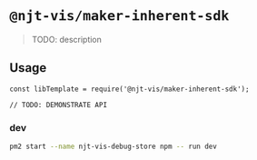 # `@njt-vis/maker-inherent-sdk`

> TODO: description

## Usage

```
const libTemplate = require('@njt-vis/maker-inherent-sdk');

// TODO: DEMONSTRATE API
```

### dev

```sh
pm2 start --name njt-vis-debug-store npm -- run dev
```
